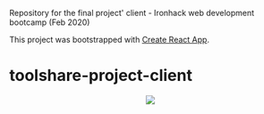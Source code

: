 Repository for the final project' client - Ironhack web development bootcamp (Feb 2020)

This project was bootstrapped with [Create React App](https://github.com/facebook/create-react-app).


# toolshare-project-client



<div style="display: flex; justify-content: center">
<img src="https://res.cloudinary.com/persia/image/upload/v1587234373/GitHub/ToolHub-intro_rv1gkm.png" />
</div>
